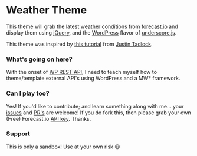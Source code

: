 # Weather Theme

This theme will grab the latest weather conditions from [forecast.io](http://forecast.io) and display them using [jQuery](http://jquery.com/), and the [WordPress](http://wordpress.org) flavor of [underscore.js](http://underscorejs.org/).

This theme was inspired by [this tutorial](http://themehybrid.com/weblog/intro-to-underscore-js-templates-in-wordpress) from [Justin Tadlock](https://github.com/justintadlock).

### What's going on here?

With the onset of [WP REST API](http://wp-api.org/), I need to teach myself how to theme/template external API's using WordPress and a MW* framework.

### Can I play too?

Yes! If you'd like to contribute; and learn something along with me... your [issues](https://github.com/gregrickaby/weather-theme/issues) and [PR's](https://github.com/gregrickaby/weather-theme/pulls) are welcome! If you do fork this, then please grab your own (Free) Forecast.io [API key](https://developer.forecast.io/). Thanks.

### Support
This is only a sandbox! Use at your own risk :smiley:
